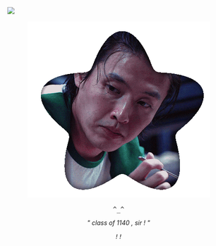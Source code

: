 ![](https://komarev.com/ghpvc/?username=DAE-H0&label=◯&color=304B52)

<p align="center"> 
<img src="975B99E4-8E23-4233-A15C-8B4341447917.gif">

<p align="center"> 
<tt><i> ^_^ </i></tt>
<p align="center"> 
<i>" class of 1140 , sir ! "</i>
<p align="center"> 
<tt><i>!!</i></tt>
